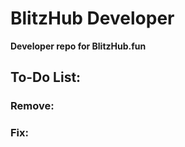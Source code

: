 # **BlitzHub Developer**
**Developer repo for BlitzHub.fun**
## **To-Do List:**
### Remove: 



### Fix:

